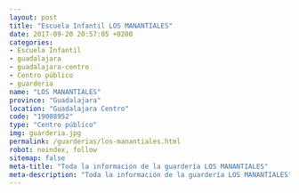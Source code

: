 ```yaml
---
layout: post
title: "Escuela Infantil LOS MANANTIALES"
date: 2017-09-20 20:57:05 +0200
categories:
- Escuela Infantil
- guadalajara
- guadalajara-centro
- Centro público
- guarderia
name: "LOS MANANTIALES"
province: "Guadalajara"
location: "Guadalajara Centro"
code: "19008952"
type: "Centro público"
img: guarderia.jpg
permalink: /guarderias/los-manantiales.html
robot: noindex, follow
sitemap: false
meta-title: "Toda la información de la guardería LOS MANANTIALES"
meta-description: "Toda la información de la guardería LOS MANANTIALES"
---
```

